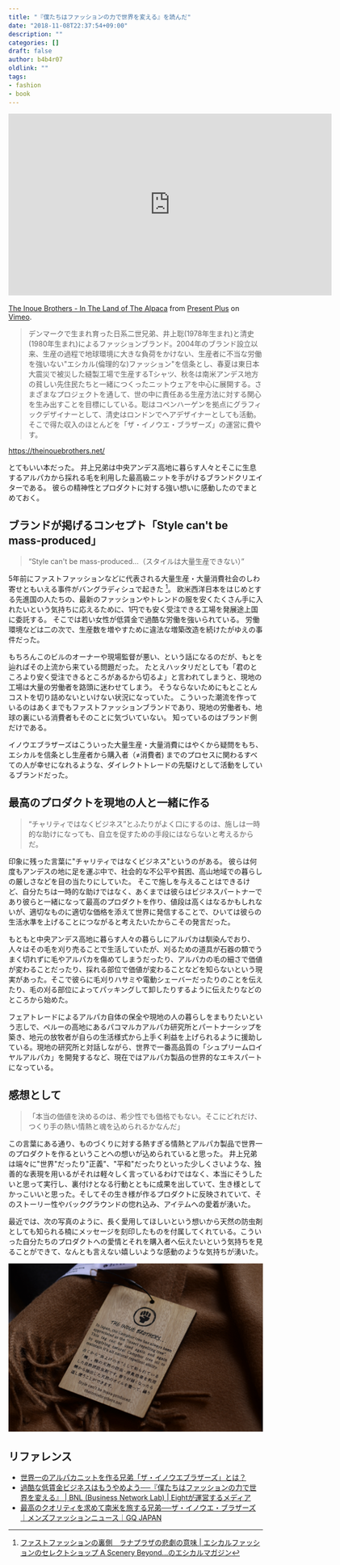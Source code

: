 ```yaml
---
title: "『僕たちはファッションの力で世界を変える』を読んだ"
date: "2018-11-08T22:37:54+09:00"
description: ""
categories: []
draft: false
author: b4b4r07
oldlink: ""
tags:
- fashion
- book
---
```


<iframe src="https://player.vimeo.com/video/147622312" width="640" height="360" frameborder="0" webkitallowfullscreen mozallowfullscreen allowfullscreen></iframe>
<p><a href="https://vimeo.com/147622312">The Inoue Brothers - In The Land of The Alpaca</a> from <a href="https://vimeo.com/presentplus">Present Plus</a> on <a href="https://vimeo.com">Vimeo</a>.</p>

>デンマークで生まれ育った日系二世兄弟、井上聡(1978年生まれ)と清史(1980年生まれ)によるファッションブランド。2004年のブランド設立以来、生産の過程で地球環境に大きな負荷をかけない、生産者に不当な労働を強いない"エシカル(倫理的な)ファッション"を信条とし、春夏は東日本大震災で被災した縫製工場で生産するTシャツ、秋冬は南米アンデス地方の貧しい先住民たちと一緒につくったニットウェアを中心に展開する。さまざまなプロジェクトを通して、世の中に責任ある生産方法に対する関心を生み出すことを目標にしている。聡はコペンハーゲンを拠点にグラフィックデザイナーとして、清史はロンドンでヘアデザイナーとしても活動。そこで得た収入のほとんどを「ザ・イノウエ・ブラザーズ」の運営に費やす。

<https://theinouebrothers.net/>

とてもいい本だった。
井上兄弟は中央アンデス高地に暮らす人々とそこに生息するアルパカから採れる毛を利用した最高級ニットを手がけるブランドクリエイターである。
彼らの精神性とプロダクトに対する強い想いに感動したのでまとめておく。

## ブランドが掲げるコンセプト「Style can't be mass-produced」

> “Style can't be mass-produced...（スタイルは大量生産できない）”

5年前にファストファッションなどに代表される大量生産・大量消費社会のしわ寄せともいえる事件がバングラディシュで起きた [^1]。
欧米西洋日本をはじめとする先進国の人たちの、最新のファッションやトレンドの服を安くたくさん手に入れたいという気持ちに応えるために、1円でも安く受注できる工場を発展途上国に委託する。
そこでは若い女性が低賃金で過酷な労働を強いられている。
労働環境などは二の次で、生産数を増やすために違法な増築改造を続けたがゆえの事件だった。

もちろんこのビルのオーナーや現場監督が悪い、という話になるのだが、もとを辿ればその上流から来ている問題だった。
たとえハッタリだとしても「君のところより安く受注できるところがあるから切るよ」と言われてしまうと、現地の工場は大量の労働者を路頭に迷わせてしまう。
そうならないためにもとことんコストを切り詰めないといけない状況になっていた。
こういった潮流を作っているのはあくまでもファストファッションブランドであり、現地の労働者も、地球の裏にいる消費者もそのことに気づいていない。
知っているのはブランド側だけである。

イノウエブラザーズはこういった大量生産・大量消費にはやくから疑問をもち、エシカルを信条とし生産者から購入者（≠消費者) までのプロセスに関わるすべての人が幸せになれるような、ダイレクトトレードの先駆けとして活動をしているブランドだった。

## 最高のプロダクトを現地の人と一緒に作る

> “チャリティではなくビジネス”とふたりがよく口にするのは、施しは一時的な助けになっても、自立を促すための手段にはならないと考えるからだ。

印象に残った言葉に"チャリティではなくビジネス"というのがある。
彼らは何度もアンデスの地に足を運ぶ中で、社会的な不公平や貧困、高山地域での暮らしの厳しさなどを目の当たりにしていた。
そこで施しを与えることはできるけど、自分たちは一時的な助けではなく、あくまでは彼らはビジネスパートナーであり彼らと一緒になって最高のプロダクトを作り、値段は高くはなるかもしれないが、適切なものに適切な価格を添えて世界に発信することで、ひいては彼らの生活水準を上げることにつながると考えたいたからこその発言だった。

もともと中央アンデス高地に暮らす人々の暮らしにアルパカは馴染んでおり、人々はその毛を刈り売ることで生活していたが、刈るための道具が石器の類でうまく切れずに毛やアルパカを傷めてしまうだったり、アルパカの毛の細さで価値が変わることだったり、採れる部位で価値が変わることなどを知らないという現実があった。そこで彼らに毛刈りハサミや電動シェーバーだったりのことを伝えたり、毛の刈る部位によってパッキングして卸したりするように伝えたりなどのところから始めた。

フェアトレードによるアルパカ自体の保全や現地の人の暮らしをまもりたいという志しで、ペルーの高地にあるパコマルカアルパカ研究所とパートナーシップを築き、地元の放牧者が自らの生活様式から上手く利益を上げられるように援助している。現地の研究所と対話しながら、世界で一番高品質の「シュプリームロイヤルアルパカ」を開発するなど、現在ではアルパカ製品の世界的なエキスパートになっている。

## 感想として

> 「本当の価値を決めるのは、希少性でも価格でもない。そこにどれだけ、つくり手の熱い情熱と魂を込められるかなんだ」

この言葉にある通り、ものづくりに対する熱すぎる情熱とアルパカ製品で世界一のプロダクトを作るということへの想いが込められていると思った。
井上兄弟は端々に"世界"だったり"正義"、"平和"だったりといった少しくさいような、独善的な表現を用いるがそれは軽々しく言っているわけではなく、本当にそうしたいと思って実行し、裏付けとなる行動とともに成果を出していて、生き様としてかっこいいと思った。そしてその生き様が作るプロダクトに反映されていて、そのストーリー性やバックグラウンドの惚れ込み、アイテムへの愛着が湧いた。

最近では、次の写真のように、長く愛用してほしいという想いから天然の防虫剤としても知られる楠にメッセージを刻印したものを付属してくれている。こういった自分たちのプロダクトへの愛情とそれを購入者へ伝えたいという気持ちを見ることができて、なんとも言えない嬉しいような感動のような気持ちが湧いた。

<img src="/images/the-inoue-brothers/muffler.jpg" width="600">

## リファレンス

- [世界一のアルパカニットを作る兄弟「ザ・イノウエブラザーズ」とは？](https://www.fashionsnap.com/article/2016-02-06/the-inoue-brothers/)
- [過酷な低賃金ビジネスはもうやめよう──『僕たちはファッションの力で世界を変える』 | BNL (Business Network Lab) | Eightが運営するメディア](https://bnl.media/2018/06/BNLBooks-VOL9.html)
- [最高のクオリティを求めて南米を旅する兄弟──ザ・イノウエ・ブラザーズ｜メンズファッションニュース｜GQ JAPAN](https://gqjapan.jp/fashion/news/20170818/the-rise-of-the-indies-the-inoue-brothers)

[^1]: [ファストファッションの裏側　ラナプラザの悲劇の意味 | エシカルファッションのセレクトショップ A Scenery Beyond...のエシカルマガジン](https://info.scenerybeyond.com/posts/2085599)
